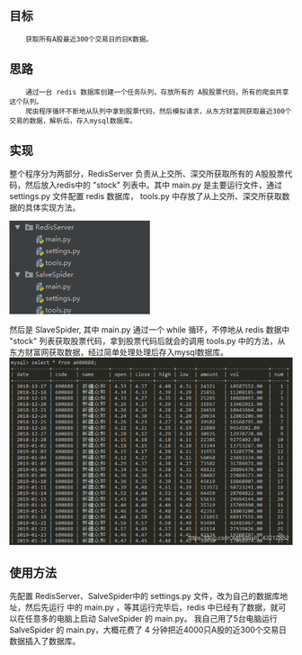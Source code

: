 ## 目标
		获取所有A股最近300个交易日的日K数据。
## 思路
		通过一台 redis 数据库创建一个任务队列，存放所有的 A股股票代码，所有的爬虫共享这个队列。
		爬虫程序循环不断地从队列中拿到股票代码，然后模拟请求，从东方财富网获取最近300个交易的数据，解析后，存入mysql数据库。
##  实现
   整个程序分为两部分，RedisServer 负责从上交所、深交所获取所有的 A股股票代码，然后放入redis中的 "stock" 列表中。其中 main.py 是主要运行文件，通过 settings.py 文件配置 redis 数据库， tools.py 中存放了从上交所、深交所获取数据的具体实现方法。

![Image](https://github.com/a596480606/images/blob/master/file.png)
	
  然后是 SlaveSpider, 其中 main.py 通过一个 while 循环，不停地从 redis 数据中 "stock" 列表获取股票代码，拿到股票代码后就会的调用 tools.py 中的方法，从东方财富网获取数据，经过简单处理处理后存入mysql数据库。
![Image](https://github.com/a596480606/images/blob/master/data.png)
## 使用方法
先配置 RedisServer、SalveSpider中的 settings.py  文件，改为自己的数据库地址，然后先运行   中的 main.py ，等其运行完毕后，redis 中已经有了数据，就可以在任意多的电脑上启动 SalveSpider 的 main.py。
我自己用了5台电脑运行  SalveSpider 的 main.py，大概花费了 4 分钟把近4000只A股的近300个交易日数据插入了数据库。
